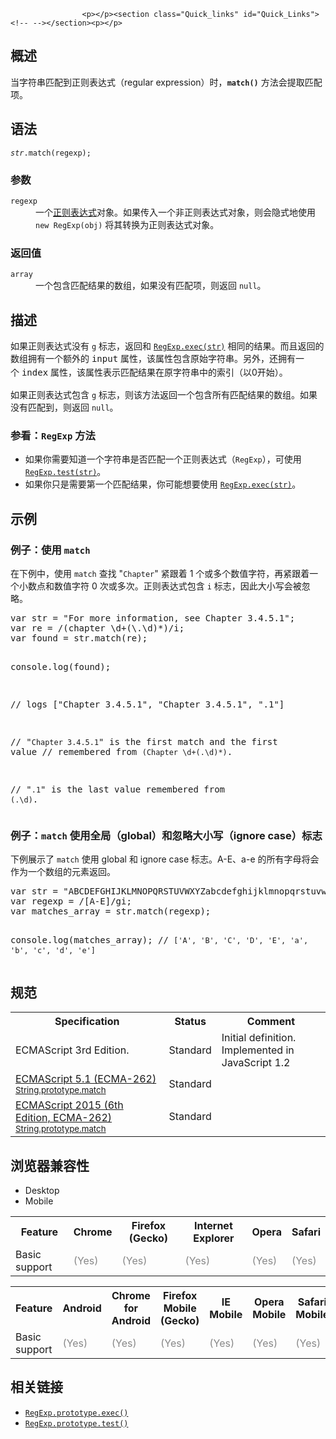 
                
                  
                    <p></p><section class="Quick_links" id="Quick_Links"><!-- --></section><p></p>
<h2 name="Summary" id="Summary">&#x6982;&#x8FF0;</h2>
<p>&#x5F53;&#x5B57;&#x7B26;&#x4E32;&#x5339;&#x914D;&#x5230;&#x6B63;&#x5219;&#x8868;&#x8FBE;&#x5F0F;&#xFF08;regular expression&#xFF09;&#x65F6;&#xFF0C;<code><strong>match()</strong></code> &#x65B9;&#x6CD5;&#x4F1A;&#x63D0;&#x53D6;&#x5339;&#x914D;&#x9879;&#x3002;</p>
<h2 name="Syntax" id="Syntax">&#x8BED;&#x6CD5;</h2>
<pre class="syntaxbox"><code><em>str</em>.match(regexp);</code></pre>
<h3 name="Parameters" id="Parameters">&#x53C2;&#x6570;</h3>
<dl>
 <dt>
  <code>regexp</code></dt>
 <dd>
  &#x4E00;&#x4E2A;<a title="JavaScript/Reference/Global Objects/RegExp" href="/zh-CN/docs/Web/JavaScript/Reference/Global_Objects/RegExp">&#x6B63;&#x5219;&#x8868;&#x8FBE;&#x5F0F;</a>&#x5BF9;&#x8C61;&#x3002;&#x5982;&#x679C;&#x4F20;&#x5165;&#x4E00;&#x4E2A;&#x975E;&#x6B63;&#x5219;&#x8868;&#x8FBE;&#x5F0F;&#x5BF9;&#x8C61;&#xFF0C;&#x5219;&#x4F1A;&#x9690;&#x5F0F;&#x5730;&#x4F7F;&#x7528; <code>new RegExp(obj)</code>&#xA0;&#x5C06;&#x5176;&#x8F6C;&#x6362;&#x4E3A;&#x6B63;&#x5219;&#x8868;&#x8FBE;&#x5F0F;&#x5BF9;&#x8C61;&#x3002;</dd>
</dl>
<h3 id="&#x8FD4;&#x56DE;&#x503C;">&#x8FD4;&#x56DE;&#x503C;</h3>
<dl>
 <dt>
  <code>array</code></dt>
 <dd>
  &#x4E00;&#x4E2A;&#x5305;&#x542B;&#x5339;&#x914D;&#x7ED3;&#x679C;&#x7684;&#x6570;&#x7EC4;&#xFF0C;&#x5982;&#x679C;&#x6CA1;&#x6709;&#x5339;&#x914D;&#x9879;&#xFF0C;&#x5219;&#x8FD4;&#x56DE; <code>null</code>&#x3002;</dd>
</dl>
<h2 name="Description" id="Description">&#x63CF;&#x8FF0;</h2>
<p>&#x5982;&#x679C;&#x6B63;&#x5219;&#x8868;&#x8FBE;&#x5F0F;&#x6CA1;&#x6709;&#xA0;<code>g</code> &#x6807;&#x5FD7;&#xFF0C;&#x8FD4;&#x56DE;&#x548C; <a title="exec() &#x65B9;&#x6CD5;&#x4E3A;&#x6307;&#x5B9A;&#x7684;&#x4E00;&#x6BB5;&#x5B57;&#x7B26;&#x4E32;&#x6267;&#x884C;&#x641C;&#x7D22;&#x5339;&#x914D;&#x64CD;&#x4F5C;&#x3002;&#x5B83;&#x7684;&#x8FD4;&#x56DE;&#x503C;&#x662F;&#x4E00;&#x4E2A;&#x6570;&#x7EC4;&#x6216;&#x8005; null&#x3002;" href="/zh-CN/docs/Web/JavaScript/Reference/Global_Objects/RegExp/exec"><code>RegExp.exec(str)</code></a> &#x76F8;&#x540C;&#x7684;&#x7ED3;&#x679C;&#x3002;&#x800C;&#x4E14;&#x8FD4;&#x56DE;&#x7684;&#x6570;&#x7EC4;&#x62E5;&#x6709;&#x4E00;&#x4E2A;&#x989D;&#x5916;&#x7684;<span style="line-height: 1.572;">&#xA0;</span><code style="font-size: 14px;">input</code><span style="line-height: 1.572;">&#xA0;&#x5C5E;&#x6027;&#xFF0C;&#x8BE5;&#x5C5E;&#x6027;&#x5305;&#x542B;&#x539F;&#x59CB;&#x5B57;&#x7B26;&#x4E32;&#x3002;&#x53E6;&#x5916;&#xFF0C;&#x8FD8;&#x62E5;&#x6709;&#x4E00;&#x4E2A;&#xA0;</span><code style="font-size: 14px;">index</code><span style="line-height: 1.572;">&#xA0;&#x5C5E;&#x6027;&#xFF0C;&#x8BE5;&#x5C5E;&#x6027;&#x8868;&#x793A;&#x5339;&#x914D;&#x7ED3;&#x679C;&#x5728;&#x539F;&#x5B57;&#x7B26;&#x4E32;&#x4E2D;&#x7684;&#x7D22;&#x5F15;&#xFF08;&#x4EE5;0&#x5F00;&#x59CB;&#xFF09;&#x3002;</span></p>
<p>&#x5982;&#x679C;&#x6B63;&#x5219;&#x8868;&#x8FBE;&#x5F0F;&#x5305;&#x542B;&#xA0;<code>g</code> &#x6807;&#x5FD7;&#xFF0C;&#x5219;&#x8BE5;&#x65B9;&#x6CD5;&#x8FD4;&#x56DE;&#x4E00;&#x4E2A;&#x5305;&#x542B;&#x6240;&#x6709;&#x5339;&#x914D;&#x7ED3;&#x679C;&#x7684;&#x6570;&#x7EC4;&#x3002;&#x5982;&#x679C;&#x6CA1;&#x6709;&#x5339;&#x914D;&#x5230;&#xFF0C;&#x5219;&#x8FD4;&#x56DE;&#xA0;<code>null</code>&#x3002;</p>
<h3 name="Notes" id="Notes">&#x53C2;&#x770B;&#xFF1A;<code>RegExp</code> &#x65B9;&#x6CD5;</h3>
<ul>
 <li>&#x5982;&#x679C;&#x4F60;&#x9700;&#x8981;&#x77E5;&#x9053;&#x4E00;&#x4E2A;&#x5B57;&#x7B26;&#x4E32;&#x662F;&#x5426;&#x5339;&#x914D;&#x4E00;&#x4E2A;&#x6B63;&#x5219;&#x8868;&#x8FBE;&#x5F0F;&#xFF08;<code>RegExp</code>&#xFF09;&#xFF0C;&#x53EF;&#x4F7F;&#x7528; <a title="test() &#x65B9;&#x6CD5;&#x6267;&#x884C;&#x4E00;&#x4E2A;&#x68C0;&#x7D22;&#xFF0C;&#x7528;&#x6765;&#x67E5;&#x770B;&#x6B63;&#x5219;&#x8868;&#x8FBE;&#x5F0F;&#x4E0E;&#x6307;&#x5B9A;&#x7684;&#x5B57;&#x7B26;&#x4E32;&#x662F;&#x5426;&#x5339;&#x914D;&#x3002;&#x8FD4;&#x56DE; true &#x6216; false&#x3002;" href="/zh-CN/docs/Web/JavaScript/Reference/Global_Objects/RegExp/test"><code>RegExp.test(str)</code></a>&#x3002;</li>
 <li>&#x5982;&#x679C;&#x4F60;&#x53EA;&#x662F;&#x9700;&#x8981;&#x7B2C;&#x4E00;&#x4E2A;&#x5339;&#x914D;&#x7ED3;&#x679C;&#xFF0C;&#x4F60;&#x53EF;&#x80FD;&#x60F3;&#x8981;&#x4F7F;&#x7528; <a title="exec() &#x65B9;&#x6CD5;&#x4E3A;&#x6307;&#x5B9A;&#x7684;&#x4E00;&#x6BB5;&#x5B57;&#x7B26;&#x4E32;&#x6267;&#x884C;&#x641C;&#x7D22;&#x5339;&#x914D;&#x64CD;&#x4F5C;&#x3002;&#x5B83;&#x7684;&#x8FD4;&#x56DE;&#x503C;&#x662F;&#x4E00;&#x4E2A;&#x6570;&#x7EC4;&#x6216;&#x8005; null&#x3002;" href="/zh-CN/docs/Web/JavaScript/Reference/Global_Objects/RegExp/exec"><code>RegExp.exec(str)</code></a>&#x3002;</li>
</ul>
<h2 name="Examples" id="Examples">&#x793A;&#x4F8B;</h2>
<h3 name="Example:_Using_match" id="Example:_Using_match">&#x4F8B;&#x5B50;&#xFF1A;&#x4F7F;&#x7528;&#xA0;<code>match</code></h3>
<p>&#x5728;&#x4E0B;&#x4F8B;&#x4E2D;&#xFF0C;&#x4F7F;&#x7528;&#xA0;<code>match</code> &#x67E5;&#x627E; &quot;<code>Chapter</code>&quot; &#x7D27;&#x8DDF;&#x7740; 1 &#x4E2A;&#x6216;&#x591A;&#x4E2A;&#x6570;&#x503C;&#x5B57;&#x7B26;&#xFF0C;&#x518D;&#x7D27;&#x8DDF;&#x7740;&#x4E00;&#x4E2A;&#x5C0F;&#x6570;&#x70B9;&#x548C;&#x6570;&#x503C;&#x5B57;&#x7B26; 0 &#x6B21;&#x6216;&#x591A;&#x6B21;&#x3002;&#x6B63;&#x5219;&#x8868;&#x8FBE;&#x5F0F;&#x5305;&#x542B; <code>i</code> &#x6807;&#x5FD7;&#xFF0C;&#x56E0;&#x6B64;&#x5927;&#x5C0F;&#x5199;&#x4F1A;&#x88AB;&#x5FFD;&#x7565;&#x3002;</p>
<pre class="brush:js">var str = &quot;For more information, see Chapter 3.4.5.1&quot;;
var re = /(chapter \d+(\.\d)*)/i;
var found = str.match(re);

console.log(found);

// logs [&quot;Chapter 3.4.5.1&quot;, &quot;Chapter 3.4.5.1&quot;, &quot;.1&quot;]

// &quot;<code>Chapter 3.4.5.1</code>&quot; is the first match and the first value 
//  remembered from <code>(Chapter \d+(\.\d)*)</code>.

// &quot;<code>.1</code>&quot; is the last value remembered from <code>(\.\d)</code>.</pre>
<h3 name="Example:_Using_global_and_ignore_case_flags_with_match" id="Example:_Using_global_and_ignore_case_flags_with_match">&#x4F8B;&#x5B50;&#xFF1A;<code>match</code> &#x4F7F;&#x7528;&#x5168;&#x5C40;&#xFF08;global&#xFF09;&#x548C;&#x5FFD;&#x7565;&#x5927;&#x5C0F;&#x5199;&#xFF08;ignore case&#xFF09;&#x6807;&#x5FD7;</h3>
<p>&#x4E0B;&#x4F8B;&#x5C55;&#x793A;&#x4E86;&#xA0;<code>match</code>&#xA0;&#x4F7F;&#x7528; global &#x548C; ignore case &#x6807;&#x5FD7;&#x3002;A-E&#x3001;a-e &#x7684;&#x6240;&#x6709;&#x5B57;&#x6BCD;&#x5C06;&#x4F1A;&#x4F5C;&#x4E3A;&#x4E00;&#x4E2A;&#x6570;&#x7EC4;&#x7684;&#x5143;&#x7D20;&#x8FD4;&#x56DE;&#x3002;</p>
<pre class="brush:js">var str = &quot;ABCDEFGHIJKLMNOPQRSTUVWXYZabcdefghijklmnopqrstuvwxyz&quot;;
var regexp = /[A-E]/gi;
var matches_array = str.match(regexp);

console.log(matches_array); 
// <code>[&apos;A&apos;, &apos;B&apos;, &apos;C&apos;, &apos;D&apos;, &apos;E&apos;, &apos;a&apos;, &apos;b&apos;, &apos;c&apos;, &apos;d&apos;, &apos;e&apos;]</code>
</pre>
<h2 id="&#x89C4;&#x8303;">&#x89C4;&#x8303;</h2>
<table class="standard-table">
 <tbody>
  <tr>
   <th scope="col">Specification</th>
   <th scope="col">Status</th>
   <th scope="col">Comment</th>
  </tr>
  <tr>
   <td>ECMAScript 3rd Edition.</td>
   <td>Standard</td>
   <td>Initial definition.<br>
    Implemented in JavaScript 1.2</td>
  </tr>
  <tr>
   <td><a lang="en" hreflang="en" href="http://www.ecma-international.org/ecma-262/5.1/#sec-15.5.4.10" class="external">ECMAScript 5.1 (ECMA-262)<br><small lang="zh-CN">String.prototype.match</small></a></td>
   <td><span class="spec-Standard">Standard</span></td>
   <td>&#xA0;</td>
  </tr>
  <tr>
   <td><a lang="en" hreflang="en" href="http://www.ecma-international.org/ecma-262/6.0/#sec-string.prototype.match" class="external">ECMAScript 2015 (6th Edition, ECMA-262)<br><small lang="zh-CN">String.prototype.match</small></a></td>
   <td><span class="spec-Standard">Standard</span></td>
   <td>&#xA0;</td>
  </tr>
 </tbody>
</table>
<h2 id="&#x6D4F;&#x89C8;&#x5668;&#x517C;&#x5BB9;&#x6027;">&#x6D4F;&#x89C8;&#x5668;&#x517C;&#x5BB9;&#x6027;</h2>
<p></p><div class="htab">
    <a name="AutoCompatibilityTable" id="AutoCompatibilityTable"></a>
    <ul>
        <li class="selected"><a>Desktop</a></li>
        <li><a>Mobile</a></li>
    </ul>
</div><p></p>
<div id="compat-desktop">
 <table class="compat-table">
  <tbody>
   <tr>
    <th>Feature</th>
    <th>Chrome</th>
    <th>Firefox (Gecko)</th>
    <th>Internet Explorer</th>
    <th>Opera</th>
    <th>Safari</th>
   </tr>
   <tr>
    <td>Basic support</td>
    <td><span title="Please update this with the earliest version of support." style="color: #888;">(Yes)</span></td>
    <td><span title="Please update this with the earliest version of support." style="color: #888;">(Yes)</span></td>
    <td><span title="Please update this with the earliest version of support." style="color: #888;">(Yes)</span></td>
    <td><span title="Please update this with the earliest version of support." style="color: #888;">(Yes)</span></td>
    <td><span title="Please update this with the earliest version of support." style="color: #888;">(Yes)</span></td>
   </tr>
  </tbody>
 </table>
</div>
<div id="compat-mobile">
 <table class="compat-table">
  <tbody>
   <tr>
    <th>Feature</th>
    <th>Android</th>
    <th>Chrome for Android</th>
    <th>Firefox Mobile (Gecko)</th>
    <th>IE Mobile</th>
    <th>Opera Mobile</th>
    <th>Safari Mobile</th>
   </tr>
   <tr>
    <td>Basic support</td>
    <td><span title="Please update this with the earliest version of support." style="color: #888;">(Yes)</span></td>
    <td><span title="Please update this with the earliest version of support." style="color: #888;">(Yes)</span></td>
    <td><span title="Please update this with the earliest version of support." style="color: #888;">(Yes)</span></td>
    <td><span title="Please update this with the earliest version of support." style="color: #888;">(Yes)</span></td>
    <td><span title="Please update this with the earliest version of support." style="color: #888;">(Yes)</span></td>
    <td><span title="Please update this with the earliest version of support." style="color: #888;">(Yes)</span></td>
   </tr>
  </tbody>
 </table>
</div>
<h2 name="See_also" id="See_also">&#x76F8;&#x5173;&#x94FE;&#x63A5;</h2>
<ul>
 <li><a title="exec() &#x65B9;&#x6CD5;&#x4E3A;&#x6307;&#x5B9A;&#x7684;&#x4E00;&#x6BB5;&#x5B57;&#x7B26;&#x4E32;&#x6267;&#x884C;&#x641C;&#x7D22;&#x5339;&#x914D;&#x64CD;&#x4F5C;&#x3002;&#x5B83;&#x7684;&#x8FD4;&#x56DE;&#x503C;&#x662F;&#x4E00;&#x4E2A;&#x6570;&#x7EC4;&#x6216;&#x8005; null&#x3002;" href="/zh-CN/docs/Web/JavaScript/Reference/Global_Objects/RegExp/exec"><code>RegExp.prototype.exec()</code></a></li>
 <li><a title="test() &#x65B9;&#x6CD5;&#x6267;&#x884C;&#x4E00;&#x4E2A;&#x68C0;&#x7D22;&#xFF0C;&#x7528;&#x6765;&#x67E5;&#x770B;&#x6B63;&#x5219;&#x8868;&#x8FBE;&#x5F0F;&#x4E0E;&#x6307;&#x5B9A;&#x7684;&#x5B57;&#x7B26;&#x4E32;&#x662F;&#x5426;&#x5339;&#x914D;&#x3002;&#x8FD4;&#x56DE; true &#x6216; false&#x3002;" href="/zh-CN/docs/Web/JavaScript/Reference/Global_Objects/RegExp/test"><code>RegExp.prototype.test()</code></a></li>
</ul>
                  
                
              
